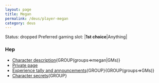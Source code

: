 ```yaml
---
layout: page
title: Megan
permalink: /deus/player-megan
category: deus
---
```

Status: dropped
Preferred gaming slot:
|__1st choice__|Anything|
### Hep
* [Character description](char-public-megan){GROUP(groups=&gt;megan|GMs)}
* [Private page](char-private-megan)
* [Experience tally and announcements](announce-megan){GROUP}{GROUP(groups=&gt;GMs)}
* [Character secrets](char-secrets-megan){GROUP}

